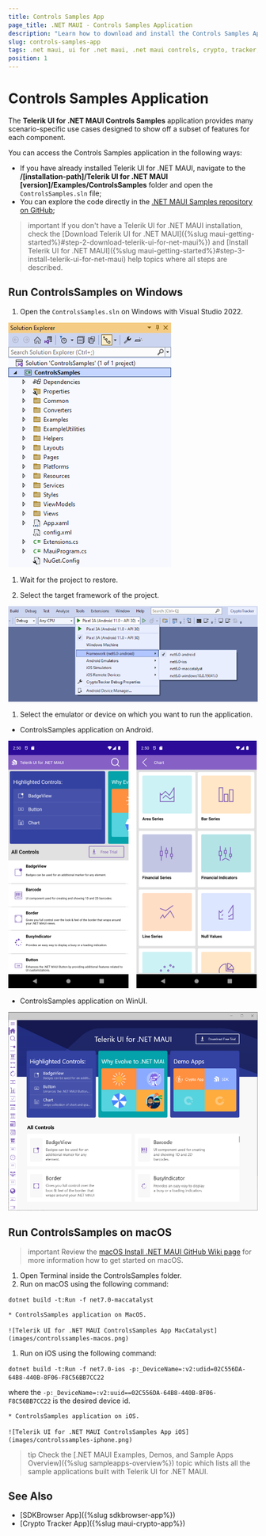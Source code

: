 ```yaml
---
title: Controls Samples App
page_title: .NET MAUI - Controls Samples Application
description: "Learn how to download and install the Controls Samples App and check out the Telerik UI for .NET MAUI controls library."
slug: controls-samples-app
tags: .net maui, ui for .net maui, .net maui controls, crypto, tracker, application
position: 1
---
```


# Controls Samples Application

The **Telerik UI for .NET MAUI Controls Samples** application provides many scenario-specific use cases designed to show off a subset of features for each component.

You can access the Controls Samples application in the following ways:

* If you have already installed Telerik UI for .NET MAUI, navigate to the **/[installation-path]/Telerik UI for .NET MAUI [version]/Examples/ControlsSamples** folder and open the `ControlsSamples.sln` file;
* You can explore the code directly in the [.NET MAUI Samples repository on GitHub](https://github.com/telerik/maui-samples/tree/main/Samples);

>important If you don't have a Telerik UI for .NET MAUI installation, check the [Download Telerik UI for .NET MAUI]({%slug maui-getting-started%}#step-2-download-telerik-ui-for-net-maui%}) and [Install Telerik UI for .NET MAUI]({%slug maui-getting-started%}#step-3-install-telerik-ui-for-net-maui) help topics where all steps are described. 

## Run ControlsSamples on Windows

1. Open the `ControlsSamples.sln` on Windows with Visual Studio 2022.

  ![Telerik UI .NET MAUI ControlsSamples App VS](images/controlssamples_structure.png)

1. Wait for the project to restore.

1. Select the target framework of the project.

  ![Telerik UI .NET MAUI ControlsSamples App](images/sampleapps-visual-studio.png)

1. Select the emulator or device on which you want to run the application.
	
 * ControlsSamples application on Android.

  ![Telerik UI for .NET MAUI ControlsSamples App Android](images/controlssamples_android.png)
	
 * ControlsSamples application on WinUI.

  ![Telerik UI for .NET MAUI ControlsSamples App WinUI](images/controlssamples-winui.png)

## Run ControlsSamples on macOS

>important Review the [macOS Install .NET MAUI GitHub Wiki page](https://github.com/dotnet/maui/wiki/macOS-Install) for more information how to get started on macOS. 

1. Open Terminal inside the ControlsSamples folder.
1. Run on macOS using the following command:

 `dotnet build -t:Run -f net7.0-maccatalyst`
 
	* ControlsSamples application on MacOS.
	
	![Telerik UI for .NET MAUI ControlsSamples App MacCatalyst](images/controlssamples-macos.png)

1. Run on iOS using the following command:

 `dotnet build -t:Run -f net7.0-ios -p:_DeviceName=:v2:udid=02C556DA-64B8-440B-8F06-F8C56BB7CC22`
 
 where the `-p:_DeviceName=:v2:uuid==02C556DA-64B8-440B-8F06-F8C56BB7CC22` is the desired device id.

	* ControlsSamples application on iOS.

	![Telerik UI for .NET MAUI ControlsSamples App iOS](images/controlssamples-iphone.png)

  >tip Check the [.NET MAUI Examples, Demos, and Sample Apps Overview]({%slug sampleapps-overview%}) topic which lists all the sample applications built with Telerik UI for .NET MAUI.

## See Also

- [SDKBrowser App]({%slug sdkbrowser-app%})
- [Crypto Tracker App]({%slug maui-crypto-app%})
